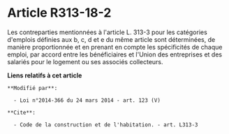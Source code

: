 # Article R313-18-2

Les contreparties mentionnées à l'article L. 313-3 pour les catégories d'emplois définies aux b, c, d et e du même article
sont déterminées, de manière proportionnée et en prenant en compte les spécificités de chaque emploi, par accord entre les
bénéficiaires et l'Union des entreprises et des salariés pour le logement ou ses associés collecteurs.

**Liens relatifs à cet article**

	**Modifié par**:

	  - Loi n°2014-366 du 24 mars 2014 - art. 123 (V)

	**Cite**:

	  - Code de la construction et de l'habitation. - art. L313-3

